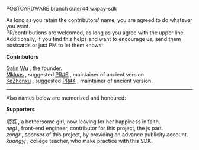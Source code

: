 POSTCARDWARE branch cuter44.wxpay-sdk

As long as you retain the contributors' name, you are agreed to do whatever you want.  
PR/contributions are welcomed, as long as you agree with the upper line.  
Additionally, if you find this helps and want to encourage us, send them postcards or just PM to let them knows:  

**Contributors**

[Galin Wu](https://github.com/cuter44) , the founder.  
[Mkluas](https://github.com/mkluas) , suggested [PR#6](https://github.com/cuter44/wxpay-sdk/pull/6) , maintainer of ancient version.  
[KeZhenxu](https://github.com/ikezhenxu) , suggested [PR#4](https://github.com/cuter44/wxpay-sdk/pull/4) , maintainer of ancient version.   

<hr />
Also names below are memorized and honoured:  

**Supporters**

_陌芨_ , a bothersome girl, now leaving for her happiness in faith.  
_negi_ , front-end engineer, contributor for this project, the js part.  
_zongr_ , sponsor of this project, by providing an advance publicity account.  
_kuangyj_ , college teacher, who make practice with this SDK.
